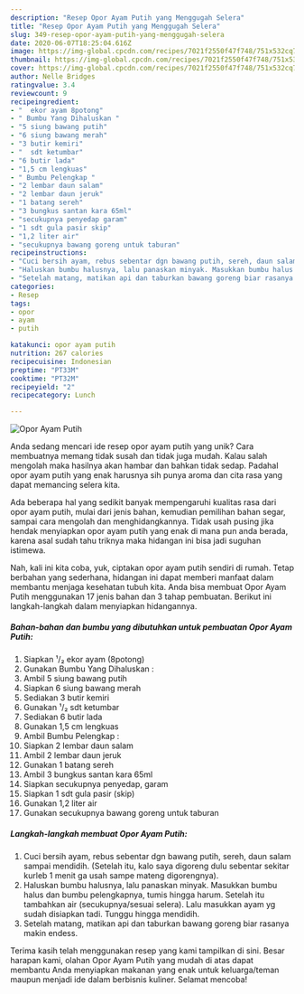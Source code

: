 ```yaml
---
description: "Resep Opor Ayam Putih yang Menggugah Selera"
title: "Resep Opor Ayam Putih yang Menggugah Selera"
slug: 349-resep-opor-ayam-putih-yang-menggugah-selera
date: 2020-06-07T18:25:04.616Z
image: https://img-global.cpcdn.com/recipes/7021f2550f47f748/751x532cq70/opor-ayam-putih-foto-resep-utama.jpg
thumbnail: https://img-global.cpcdn.com/recipes/7021f2550f47f748/751x532cq70/opor-ayam-putih-foto-resep-utama.jpg
cover: https://img-global.cpcdn.com/recipes/7021f2550f47f748/751x532cq70/opor-ayam-putih-foto-resep-utama.jpg
author: Nelle Bridges
ratingvalue: 3.4
reviewcount: 9
recipeingredient:
- "  ekor ayam 8potong"
- " Bumbu Yang Dihaluskan "
- "5 siung bawang putih"
- "6 siung bawang merah"
- "3 butir kemiri"
- "  sdt ketumbar"
- "6 butir lada"
- "1,5 cm lengkuas"
- " Bumbu Pelengkap "
- "2 lembar daun salam"
- "2 lembar daun jeruk"
- "1 batang sereh"
- "3 bungkus santan kara 65ml"
- "secukupnya penyedap garam"
- "1 sdt gula pasir skip"
- "1,2 liter air"
- "secukupnya bawang goreng untuk taburan"
recipeinstructions:
- "Cuci bersih ayam, rebus sebentar dgn bawang putih, sereh, daun salam sampai mendidih. (Setelah itu, kalo saya digoreng dulu sebentar sekitar kurleb 1 menit ga usah sampe mateng digorengnya)."
- "Haluskan bumbu halusnya, lalu panaskan minyak. Masukkan bumbu halus dan bumbu pelengkapnya, tumis hingga harum. Setelah itu tambahkan air (secukupnya/sesuai selera). Lalu masukkan ayam yg sudah disiapkan tadi. Tunggu hingga mendidih."
- "Setelah matang, matikan api dan taburkan bawang goreng biar rasanya makin endess."
categories:
- Resep
tags:
- opor
- ayam
- putih

katakunci: opor ayam putih 
nutrition: 267 calories
recipecuisine: Indonesian
preptime: "PT33M"
cooktime: "PT32M"
recipeyield: "2"
recipecategory: Lunch

---
```



![Opor Ayam Putih](https://img-global.cpcdn.com/recipes/7021f2550f47f748/751x532cq70/opor-ayam-putih-foto-resep-utama.jpg)

Anda sedang mencari ide resep opor ayam putih yang unik? Cara membuatnya memang tidak susah dan tidak juga mudah. Kalau salah mengolah maka hasilnya akan hambar dan bahkan tidak sedap. Padahal opor ayam putih yang enak harusnya sih punya aroma dan cita rasa yang dapat memancing selera kita.

Ada beberapa hal yang sedikit banyak mempengaruhi kualitas rasa dari opor ayam putih, mulai dari jenis bahan, kemudian pemilihan bahan segar, sampai cara mengolah dan menghidangkannya. Tidak usah pusing jika hendak menyiapkan opor ayam putih yang enak di mana pun anda berada, karena asal sudah tahu triknya maka hidangan ini bisa jadi suguhan istimewa.




Nah, kali ini kita coba, yuk, ciptakan opor ayam putih sendiri di rumah. Tetap berbahan yang sederhana, hidangan ini dapat memberi manfaat dalam membantu menjaga kesehatan tubuh kita. Anda bisa membuat Opor Ayam Putih menggunakan 17 jenis bahan dan 3 tahap pembuatan. Berikut ini langkah-langkah dalam menyiapkan hidangannya.

<!--inarticleads1-->

##### Bahan-bahan dan bumbu yang dibutuhkan untuk pembuatan Opor Ayam Putih:

1. Siapkan  ¹/₂ ekor ayam (8potong)
1. Gunakan  Bumbu Yang Dihaluskan :
1. Ambil 5 siung bawang putih
1. Siapkan 6 siung bawang merah
1. Sediakan 3 butir kemiri
1. Gunakan  ¹/₂ sdt ketumbar
1. Sediakan 6 butir lada
1. Gunakan 1,5 cm lengkuas
1. Ambil  Bumbu Pelengkap :
1. Siapkan 2 lembar daun salam
1. Ambil 2 lembar daun jeruk
1. Gunakan 1 batang sereh
1. Ambil 3 bungkus santan kara 65ml
1. Siapkan secukupnya penyedap, garam
1. Siapkan 1 sdt gula pasir (skip)
1. Gunakan 1,2 liter air
1. Gunakan secukupnya bawang goreng untuk taburan




<!--inarticleads2-->

##### Langkah-langkah membuat Opor Ayam Putih:

1. Cuci bersih ayam, rebus sebentar dgn bawang putih, sereh, daun salam sampai mendidih. (Setelah itu, kalo saya digoreng dulu sebentar sekitar kurleb 1 menit ga usah sampe mateng digorengnya).
1. Haluskan bumbu halusnya, lalu panaskan minyak. Masukkan bumbu halus dan bumbu pelengkapnya, tumis hingga harum. Setelah itu tambahkan air (secukupnya/sesuai selera). Lalu masukkan ayam yg sudah disiapkan tadi. Tunggu hingga mendidih.
1. Setelah matang, matikan api dan taburkan bawang goreng biar rasanya makin endess.




Terima kasih telah menggunakan resep yang kami tampilkan di sini. Besar harapan kami, olahan Opor Ayam Putih yang mudah di atas dapat membantu Anda menyiapkan makanan yang enak untuk keluarga/teman maupun menjadi ide dalam berbisnis kuliner. Selamat mencoba!
